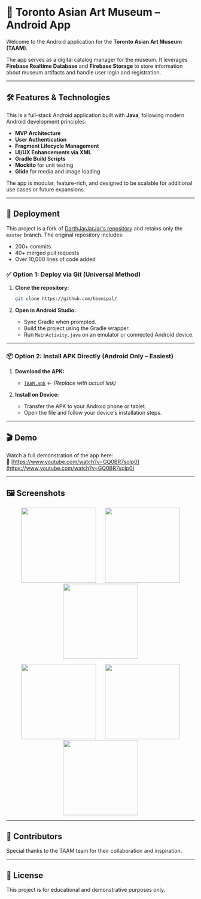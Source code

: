 # 📱 Toronto Asian Art Museum – Android App

Welcome to the Android application for the **Toronto Asian Art Museum (TAAM)**.

The app serves as a digital catalog manager for the museum. It leverages **Firebase Realtime Database** and **Firebase Storage** to store information about museum artifacts and handle user login and registration.

---

## 🛠️ Features & Technologies

This is a full-stack Android application built with **Java**, following modern Android development principles:

- **MVP Architecture**
- **User Authentication**
- **Fragment Lifecycle Management**
- **UI/UX Enhancements via XML**
- **Gradle Build Scripts**
- **Mockito** for unit testing
- **Glide** for media and image loading

The app is modular, feature-rich, and designed to be scalable for additional use cases or future expansions.

---

## 🚀 Deployment

This project is a fork of [DarthJarJarJar's repository](https://github.com/DarthJarJarJar/TAAM-Collection-Management-System) and retains only the `master` branch. The original repository includes:

- 200+ commits  
- 40+ merged pull requests  
- Over 10,000 lines of code added  

### ✅ Option 1: Deploy via Git (Universal Method)

1. **Clone the repository:**

    ```bash
    git clone https://github.com/hbenipal/
    ```

2. **Open in Android Studio:**
   - Sync Gradle when prompted.
   - Build the project using the Gradle wrapper.
   - Run `MainActivity.java` on an emulator or connected Android device.

---

### 📦 Option 2: Install APK Directly (Android Only – Easiest)

1. **Download the APK:**

    - [`TAAM.apk`](link-to-taam-apk) ← *(Replace with actual link)*

2. **Install on Device:**

    - Transfer the APK to your Android phone or tablet.
    - Open the file and follow your device's installation steps.

---

## 🎬 Demo

Watch a full demonstration of the app here:  
🔗 [https://www.youtube.com/watch?v=GQ0BR7solp0](https://www.youtube.com/watch?v=GQ0BR7solp0)

---

## 🖼️ Screenshots

<p align="center">
  <img src="screenshots/home.png" width="200" hspace="10">
  <img src="screenshots/main_view.png" width="200" hspace="10">
  <img src="screenshots/options.png" width="200" hspace="10">
</p>

<p align="center">
  <img src="screenshots/adv_search.png" width="200" hspace="10">
  <img src="screenshots/search.png" width="200" hspace="10">
  <img src="screenshots/taam.png" width="200" hspace="10">
</p>

---

## 👥 Contributors
Special thanks to the TAAM team for their collaboration and inspiration.

---

## 📄 License

This project is for educational and demonstrative purposes only.

